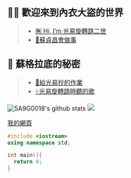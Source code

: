 <h2>🏴‍☠️ 歡迎來到內衣大盜的世界</h2>

>- [🈚 Hi, I’m 光易旋轉跳二世](https://m.facebook.com/people/%E9%84%A7%E5%85%89%E6%98%93/100008943034216/)
>-  [👀蘇貞昌會做事](https://www.chinatimes.com/realtimenews/20221210002806-260407)

<h2>🍌 蘇格拉底的秘密</h2>

>-  [🎃給光易抄的作業](https://github.com/5A9G0018/HW10)
>-  [🀄光易旋轉跳時聽的歌](https://www.youtube.com/watch?v=KEedfZtpLio)

![5A9G0018's github stats](https://github-readme-stats.vercel.app/api?username=5A9G0018&theme=transparent)
![](https://github.com/tondrejk/tondrejk/blob/main/contributions.svg)

[我的網頁](https://5a9g0018.github.io/topic/)
```cpp
#include <iostream>
using namespace std;

int main(){
  return 0;
}
```
